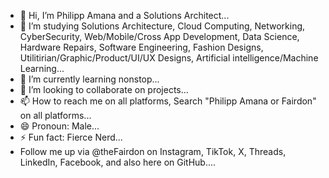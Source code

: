- 👋 Hi, I’m Philipp Amana and a Solutions Architect...
- 👀 I’m studying Solutions Architecture, Cloud Computing, Networking, CyberSecurity, Web/Mobìle/Cross App Development, Data Science, Hardware Repairs, Software Engineering, Fashion Designs, Utilitirian/Graphic/Product/UI/UX Designs, Artificial intelligence/Machine Learning...
- 🌱 I’m currently learning nonstop...
- 💞️ I’m looking to collaborate on projects...
- 📫 How to reach me on all platforms, Search "Philipp Amana or Fairdon" on all platforms...
- 😄 Pronoun: Male...
- ⚡ Fun fact: Fierce Nerd...
- Follow me up via @theFairdon on Instagram, TikTok, X, Threads, LinkedIn, Facebook, and also here on GitHub....

<!---
Philipp Amana is a ✨ special ✨ repository because its `README.md` (this file) appears on your GitHub profile.
You can click the Preview link to take a look at your changes.
--->

